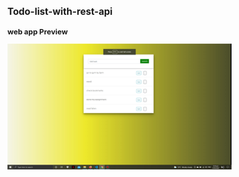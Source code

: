 ## Todo-list-with-rest-api

###                                                          web app Preview
![alt text](https://github.com/fredcodee/Todo-list-with-rest-api/blob/master/appview.jpg)